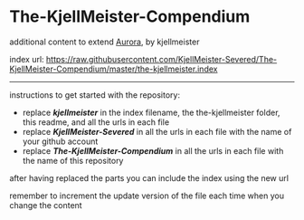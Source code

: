 # The-KjellMeister-Compendium
additional content to extend [Aurora](https://aurorabuilder.com/), by kjellmeister

index url: https://raw.githubusercontent.com/KjellMeister-Severed/The-KjellMeister-Compendium/master/the-kjellmeister.index

---

instructions to get started with the repository:

- replace ***kjellmeister*** in the index filename, the the-kjellmeister folder, this readme, and all the urls in each file
- replace ***KjellMeister-Severed*** in all the urls in each file with the name of your github account
- replace ***The-KjellMeister-Compendium*** in all the urls in each file with the name of this repository

after having replaced the parts you can include the index using the new url

remember to increment the update version of the file each time when you change the content
